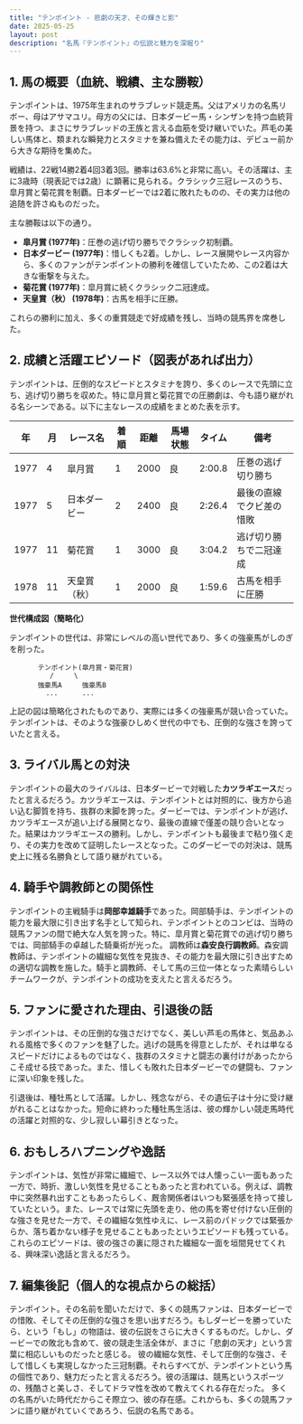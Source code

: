 ```yaml
---
title: "テンポイント - 悲劇の天才、その輝きと影"
date: 2025-05-25
layout: post
description: "名馬『テンポイント』の伝説と魅力を深堀り"
---
```


## 1. 馬の概要（血統、戦績、主な勝鞍）

テンポイントは、1975年生まれのサラブレッド競走馬。父はアメリカの名馬リボー、母はアサマユリ。母方の父には、日本ダービー馬・シンザンを持つ血統背景を持つ、まさにサラブレッドの王族と言える血筋を受け継いでいた。芦毛の美しい馬体と、類まれな瞬発力とスタミナを兼ね備えたその能力は、デビュー前から大きな期待を集めた。

戦績は、22戦14勝2着4回3着3回。勝率は63.6%と非常に高い。その活躍は、主に3歳時（現表記では2歳）に顕著に見られる。クラシック三冠レースのうち、皐月賞と菊花賞を制覇。日本ダービーでは2着に敗れたものの、その実力は他の追随を許さぬものだった。

主な勝鞍は以下の通り。

* **皐月賞 (1977年)**：圧巻の逃げ切り勝ちでクラシック初制覇。
* **日本ダービー (1977年)**：惜しくも2着。しかし、レース展開やレース内容から、多くのファンがテンポイントの勝利を確信していたため、この2着は大きな衝撃を与えた。
* **菊花賞 (1977年)**：皐月賞に続くクラシック二冠達成。
* **天皇賞（秋） (1978年)**：古馬を相手に圧勝。

これらの勝利に加え、多くの重賞競走で好成績を残し、当時の競馬界を席巻した。


## 2. 成績と活躍エピソード（図表があれば出力）

テンポイントは、圧倒的なスピードとスタミナを誇り、多くのレースで先頭に立ち、逃げ切り勝ちを収めた。特に皐月賞と菊花賞での圧勝劇は、今も語り継がれる名シーンである。以下に主なレースの成績をまとめた表を示す。


| 年 | 月 | レース名        | 着順 | 距離 | 馬場状態 | タイム  | 備考                                      |
|---|----|----------------|-----|-----|---------|-------|-------------------------------------------|
| 1977 | 4 | 皐月賞          | 1   | 2000 | 良      | 2:00.8 | 圧巻の逃げ切り勝ち                         |
| 1977 | 5 | 日本ダービー      | 2   | 2400 | 良      | 2:26.4 | 最後の直線でクビ差の惜敗                     |
| 1977 | 11| 菊花賞          | 1   | 3000 | 良      | 3:04.2 | 逃げ切り勝ちで二冠達成                     |
| 1978 | 11| 天皇賞（秋）    | 1   | 2000 | 良      | 1:59.6 | 古馬を相手に圧勝                         |


**世代構成図（簡略化）**

テンポイントの世代は、非常にレベルの高い世代であり、多くの強豪馬がしのぎを削った。

```
       テンポイント(皐月賞・菊花賞)
          /     \
       強豪馬A     強豪馬B
         ...      ...
```

上記の図は簡略化されたものであり、実際には多くの強豪馬が競い合っていた。テンポイントは、そのような強豪ひしめく世代の中でも、圧倒的な強さを誇っていたと言える。


## 3. ライバル馬との対決

テンポイントの最大のライバルは、日本ダービーで対戦した**カツラギエース**だったと言えるだろう。カツラギエースは、テンポイントとは対照的に、後方から追い込む脚質を持ち、抜群の末脚を誇った。ダービーでは、テンポイントが逃げ、カツラギエースが追い上げる展開となり、最後の直線で僅差の競り合いとなった。結果はカツラギエースの勝利。しかし、テンポイントも最後まで粘り強く走り、その実力を改めて証明したレースとなった。このダービーでの対決は、競馬史上に残る名勝負として語り継がれている。


## 4. 騎手や調教師との関係性

テンポイントの主戦騎手は**岡部幸雄騎手**であった。岡部騎手は、テンポイントの能力を最大限に引き出す名手として知られ、テンポイントとのコンビは、当時の競馬ファンの間で絶大な人気を誇った。特に、皐月賞と菊花賞での逃げ切り勝ちでは、岡部騎手の卓越した騎乗術が光った。  調教師は**森安良行調教師**。森安調教師は、テンポイントの繊細な気性を見抜き、その能力を最大限に引き出すための適切な調教を施した。騎手と調教師、そして馬の三位一体となった素晴らしいチームワークが、テンポイントの成功を支えたと言えるだろう。


## 5. ファンに愛された理由、引退後の話

テンポイントは、その圧倒的な強さだけでなく、美しい芦毛の馬体と、気品あふれる風格で多くのファンを魅了した。逃げの競馬を得意としたが、それは単なるスピードだけによるものではなく、抜群のスタミナと闘志の裏付けがあったからこそ成せる技であった。また、惜しくも敗れた日本ダービーでの健闘も、ファンに深い印象を残した。

引退後は、種牡馬として活躍。しかし、残念ながら、その遺伝子は十分に受け継がれることはなかった。短命に終わった種牡馬生活は、彼の輝かしい競走馬時代の活躍と対照的な、少し寂しい幕引きとなった。


## 6. おもしろハプニングや逸話

テンポイントは、気性が非常に繊細で、レース以外では人懐っこい一面もあった一方で、時折、激しい気性を見せることもあったと言われている。例えば、調教中に突然暴れ出すこともあったらしく、厩舎関係者はいつも緊張感を持って接していたという。また、レースでは常に先頭を走り、他の馬を寄せ付けない圧倒的な強さを見せた一方で、その繊細な気性ゆえに、レース前のパドックでは緊張からか、落ち着かない様子を見せることもあったというエピソードも残っている。これらのエピソードは、彼の強さの裏に隠された繊細な一面を垣間見せてくれる、興味深い逸話と言えるだろう。


## 7. 編集後記（個人的な視点からの総括）

テンポイント。その名前を聞いただけで、多くの競馬ファンは、日本ダービーでの惜敗、そしてその圧倒的な強さを思い出すだろう。もしダービーを勝っていたら、という「もし」の物語は、彼の伝説をさらに大きくするものだ。しかし、ダービーでの敗北も含めて、彼の競走生活全体が、まさに「悲劇の天才」という言葉に相応しいものだったと感じる。  彼の繊細な気性、そして圧倒的な強さ、そして惜しくも実現しなかった三冠制覇。それらすべてが、テンポイントという馬の個性であり、魅力だったと言えるだろう。彼の活躍は、競馬というスポーツの、残酷さと美しさ、そしてドラマ性を改めて教えてくれる存在だった。  多くの名馬がいた時代だからこそ際立つ、彼の存在感。これからも、多くの競馬ファンに語り継がれていくであろう、伝説の名馬である。
